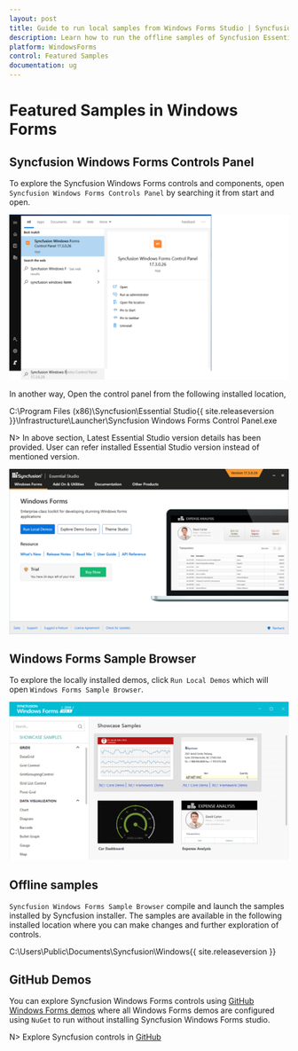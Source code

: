 ```yaml
---
layout: post
title: Guide to run local samples from Windows Forms Studio | Syncfusion
description: Learn how to run the offline samples of Syncfusion Essential Studio Windows Forms controls and components.
platform: WindowsForms
control: Featured Samples
documentation: ug
---
```


# Featured Samples in Windows Forms

## Syncfusion Windows Forms Controls Panel

To explore the Syncfusion Windows Forms controls and components, open `Syncfusion Windows Forms Controls Panel` by searching it from start and open.

![Windows Formss Control Panel Search](featured-samples_images/winforms-control-panel-search.png)

In another way, Open the control panel from the following installed location,

C:\Program Files (x86)\Syncfusion\Essential Studio\{{ site.releaseversion }}\Infrastructure\Launcher\Syncfusion Windows Forms Control Panel.exe

N> In above section, Latest Essential Studio version details has been provided. User can refer installed Essential Studio version instead of mentioned version.


![Syncfusion Windows Forms Controls Panel](featured-samples_images/syncfusion-winforms-controls-panel.png)

## Windows Forms Sample Browser

To explore the locally installed demos, click `Run Local Demos` which will open `Windows Forms Sample Browser`.

![Syncfusion Windows Forms Sample Browser](featured-samples_images/syncfusion-winforms-sample-browser.png)

## Offline samples

`Syncfusion Windows Forms Sample Browser` compile and launch the samples installed by Syncfusion installer. The samples are available in the following installed location where you can make changes and further exploration of controls.

C:\Users\Public\Documents\Syncfusion\\Windows\{{ site.releaseversion }}

## GitHub Demos

You can explore Syncfusion Windows Forms controls using [GitHub Windows Forms demos](https://github.com/syncfusion/winforms-demos) where all Windows Forms demos are configured using `NuGet` to run without installing Syncfusion Windows Forms studio.

N> Explore Syncfusion controls in [GitHub](https://github.com/syncfusion/winforms-demos)
